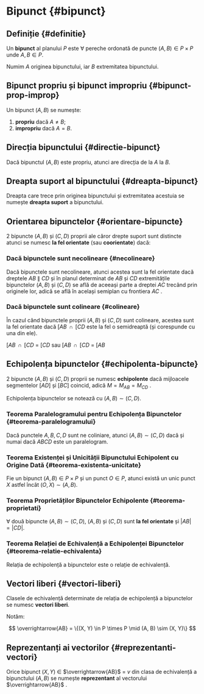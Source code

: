 <script setup lang="ts">
import SameOrientation1 from './components/SameOrientation1.vue'
import SameOrientation2 from './components/SameOrientation2.vue'
import Echipolenta1 from './components/Echipolenta1.vue'
import Echipolenta2 from './components/Echipolenta2.vue'
import Reprezentant from './components/Reprezentant.vue'
</script>

# Bipunct {#bipunct}

## Definiție {#definitie}

Un **bipunct** al planului $P$ este $\forall$ pereche ordonată de puncte $(A, B) \in P \times P$ unde $A, B \in P$.

Numim $A$ originea bipunctului, iar $B$ extremitatea bipunctului.

## Bipunct propriu și bipunct impropriu {#bipunct-prop-improp}

Un bipunct $(A, B)$ se numește:

1. **propriu** dacă $A \neq B$;
2. **impropriu** dacă $A = B$.

## Direcția bipunctului {#directie-bipunct}

Dacă bipunctul $(A, B)$ este propriu, atunci are direcția de la $A$ la $B$.

## Dreapta suport al bipunctului {#dreapta-bipunct}

Dreapta care trece prin originea bipunctului și extremitatea acestuia se numește **dreapta suport** a bipunctului.

## Orientarea bipunctelor {#orientare-bipuncte}

2 bipuncte $(A, B)$ și $(C, D)$ proprii ale căror drepte suport sunt distincte atunci se numesc **la fel orientate** (sau **coorientate**) dacă:

### Dacă bipunctele sunt necolineare {#necolineare}

Dacă bipunctele sunt necolineare, atunci acestea sunt la fel orientate dacă dreptele
<span class="clickable-graph" data-id="ab-line" data-so1>$AB$</span>
$\parallel$
<span class="clickable-graph" data-id="cd-line" data-so1>$CD$</span>
și în planul determinat de
<span class="clickable-graph" data-id="ab-line" data-so1>$AB$</span>
și
<span class="clickable-graph" data-id="cd-line" data-so1>$CD$</span>
extremitățile bipunctelor
<span class="clickable-graph" data-id="ab-segment" data-so1>$(A, B)$</span>
și
<span class="clickable-graph" data-id="cd-segment" data-so1>$(C, D)$</span>
se află de aceeași parte a dreptei
<span class="clickable-graph" data-id="ac-line" data-so1>$AC$</span>
trecând prin originele lor, adică se află în același
<span class="clickable-graph" data-id="semiplan" data-so1>semiplan</span>
cu frontiera
<span class="clickable-graph" data-id="ac-line" data-so1>$AC$</span>
.

<SameOrientation1 dataSuffix="so1" />

### Dacă bipunctele sunt colineare {#colineare}

În cazul când bipunctele proprii
<span class="clickable-graph" data-id="ab-segment" data-so-21 data-so-22>$(A, B)$</span>
și
<span class="clickable-graph" data-id="cd-segment" data-so-21 data-so-22>$(C, D)$</span>
sunt colineare, acestea sunt la fel orientate dacă
<span class="clickable-graph" data-id="ab-half-line" data-so-21 data-so-22>$\left[ AB \right.$</span>
$\, \cap \,$
<span class="clickable-graph" data-id="cd-half-line" data-so-21 data-so-22>$\left[ CD \right.$</span>
este la fel o semidreaptă (și corespunde cu una din ele).

<span class="clickable-graph" data-id="ab-half-line" data-so-21>$\left[ AB \right.$</span>
$\, \cap \,$
<span class="clickable-graph" data-id="cd-half-line" data-so-21>$\left[ CD \right.$</span>
$=$
<span class="clickable-graph" data-id="cd-half-line" data-so-21>$\left[ CD \right.$</span>
<SameOrientation2 dataSuffix="so-21" />
sau
<span class="clickable-graph" data-id="ab-half-line" data-so-22>$\left[ AB \right.$</span>
$\, \cap \,$
<span class="clickable-graph" data-id="cd-half-line" data-so-22>$\left[ CD \right.$</span>
$=$
<span class="clickable-graph" data-id="cd-half-line" data-so-22>$\left[ AB \right.$</span>
<SameOrientation2 reversed dataSuffix="so-22" />

## Echipolența bipunctelor {#echipolenta-bipuncte}

2 bipuncte
<span class="clickable-graph" data-id="ab-segment" data-echi-1 data-echi-2>$(A, B)$</span>
și
<span class="clickable-graph" data-id="cd-segment" data-echi-1 data-echi-2>$(C, D)$</span>
proprii se numesc **echipolente** dacă mijloacele segmentelor
<span class="clickable-graph" data-id="ad-segment" data-echi-1 data-echi-2>$[AD]$</span>
și
<span class="clickable-graph" data-id="bc-segment" data-echi-1 data-echi-2>$[BC]$</span>
coincid, adică
<span class="clickable-graph" data-id="m-point" data-echi-1 data-echi-2>$M = M_{AB} = M_{CD}$</span>
.

<Echipolenta1 dataSuffix="echi-1" />
<Echipolenta2 dataSuffix="echi-2" />

Echipolența bipunctelor se notează cu $(A, B) \sim (C, D)$.

### Teorema Paralelogramului pentru Echipolența Bipunctelor {#teorema-paralelogramului}

Dacă punctele $A, B, C, D$ sunt ne coliniare, atunci $(A, B) \sim (C, D)$ dacă și numai dacă $ABCD$ este un paralelogram.

### Teorema Existenței și Unicității Bipunctului Echipolent cu Origine Dată {#teorema-existenta-unicitate}

Fie un bipunct $(A, B) \in P \times P$ și un punct $O \in P$, atunci există un unic punct $X$ astfel încât $(O, X) \sim (A, B)$.

### Teorema Proprietăților Bipunctelor Echipolente {#teorema-proprietati}

$\forall$ două bipuncte $(A, B) \sim (C, D)$, $(A, B)$ și $(C, D)$ sunt **la fel orientate** și $|AB| = |CD|$.

### Teorema Relației de Echivalență a Echipolenței Bipunctelor {#teorema-relatie-echivalenta}

Relația de echipolență a bipunctelor este o relație de echivalență.

## Vectori liberi {#vectori-liberi}

Clasele de echivalență determinate de relația de echipolență a bipunctelor se numesc **vectori liberi**.

Notăm:

$$
\overrightarrow{AB} = \{(X, Y) \in P \times P \mid (A, B) \sim (X, Y)\}
$$

## Reprezentanți ai vectorilor {#reprezentanti-vectori}

Orice bipunct
<span class="clickable-graph" data-id="xy-segment" data-repr>$(X, Y)$</span>
$\in$
<span class="clickable-graph" data-id="ab-segment" data-repr>$\overrightarrow{AB}$</span>
$=$
<span class="clickable-graph" data-id="ab-segment" data-repr>$v$</span>
din clasa de echivalență a bipunctului
<span class="clickable-graph" data-id="ab-segment" data-repr>$(A, B)$</span>
se numește **reprezentant** al vectorului
<span class="clickable-graph" data-id="ab-segment" data-repr>$\overrightarrow{AB}$</span>
.

<Reprezentant dataSuffix="repr" />
